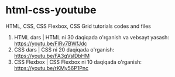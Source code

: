 # html-css-youtube
HTML, CSS, CSS Flexbox, CSS Grid tutorials codes and files

1. HTML dars | HTML ni 30 daqiqada o'rganish va vebsayt yasash: https://youtu.be/FlRv7BWfJdc
2. CSS dars | CSS ni 20 daqiqada o'rganish: https://youtu.be/FA3gVslDbHM
3. CSS Flexbox | CSS Flexbox ni 10 daqiqada o'rganish: https://youtu.be/rKMy56P1Pnc 

